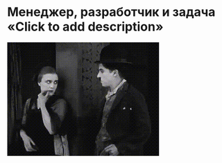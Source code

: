# Менеджер, разработчик и задача «Click to add description»

![Менеджер, разработчик и задача «Click to add description»](../images/15656170_1431291790221971_2469213678138818560_n.gif)